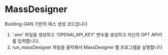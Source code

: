 # MassDesigner

Building-GAN 기반의 매스 생성 코드입니다

1. '.env' 파일을 생성하고 'OPENAI_API_KEY' 변수를 생성하고 자신의 GPT API키를 입력합니다.
2. run_massDesigner 파일을 클릭해서 MassDesigner 웹 프로그램을 실행합니다
